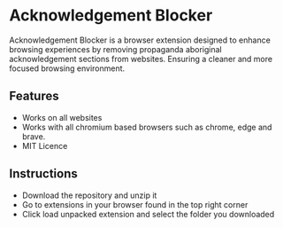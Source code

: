 # Acknowledgement Blocker
Acknowledgement Blocker is a browser extension designed to enhance browsing experiences by removing propaganda aboriginal acknowledgement sections from websites. Ensuring a cleaner and more focused browsing environment.

## Features
* Works on all websites
* Works with all chromium based browsers such as chrome, edge and brave.
* MIT Licence

## Instructions
* Download the repository and unzip it
* Go to extensions in your browser found in the top right corner
* Click load unpacked extension and select the folder you downloaded

